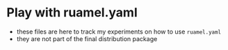 # Play with ruamel.yaml

- these files are here to track my experiments on how to use `ruamel.yaml`
- they are not part of the final distribution package
